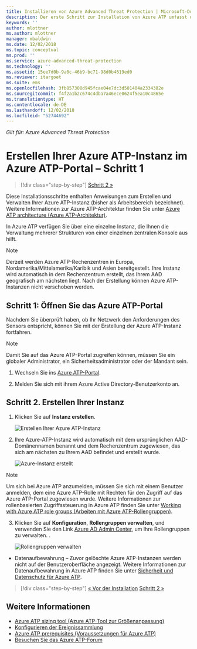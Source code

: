 ```yaml
---
title: Installieren von Azure Advanced Threat Protection | Microsoft-Dokumentation
description: Der erste Schritt zur Installation von Azure ATP umfasst das Erstellen der Instanz für Ihre Azure ATP-Bereitstellung.
keywords: ''
author: mlottner
ms.author: mlottner
manager: mbaldwin
ms.date: 12/02/2018
ms.topic: conceptual
ms.prod: ''
ms.service: azure-advanced-threat-protection
ms.technology: ''
ms.assetid: 15ee7d0b-9a0c-46b9-bc71-98d0b4619ed0
ms.reviewer: itargoet
ms.suite: ems
ms.openlocfilehash: 3fb857308d945fcae04e7dc3d501404a2334382e
ms.sourcegitcommit: f4f2a1b2c674c4dba7a46ece0624f5ea10c4865e
ms.translationtype: HT
ms.contentlocale: de-DE
ms.lasthandoff: 12/02/2018
ms.locfileid: "52744692"
---
```

*Gilt für: Azure Advanced Threat Protection*


# <a name="creating-your-azure-atp-instance-in-the-azure-atp-portal---step-1"></a>Erstellen Ihrer Azure ATP-Instanz im Azure ATP-Portal – Schritt 1

> [!div class="step-by-step"]
> [Schritt 2 »](install-atp-step2.md)

Diese Installationsschritte enthalten Anweisungen zum Erstellen und Verwalten Ihrer Azure ATP-Instanz (bisher als Arbeitsbereich bezeichnet). Weitere Informationen zur Azure ATP-Architektur finden Sie unter [Azure ATP architecture (Azure ATP-Architektur)](atp-architecture.md).

In Azure ATP verfügen Sie über eine einzelne Instanz, die Ihnen die Verwaltung mehrerer Strukturen von einer einzelnen zentralen Konsole aus hilft. 

> [!NOTE]
> Derzeit werden Azure ATP-Rechenzentren in Europa, Nordamerika/Mittelamerika/Karibik und Asien bereitgestellt. Ihre Instanz wird automatisch in dem Rechenzentrum erstellt, das Ihrem AAD geografisch am nächsten liegt. Nach der Erstellung können Azure ATP-Instanzen nicht verschoben werden. 

## <a name="step-1-enter-the-azure-atp-portal"></a>Schritt 1: Öffnen Sie das Azure ATP-Portal

Nachdem Sie überprüft haben, ob Ihr Netzwerk den Anforderungen des Sensors entspricht, können Sie mit der Erstellung der Azure ATP-Instanz fortfahren.

> [!NOTE]
>Damit Sie auf das Azure ATP-Portal zugreifen können, müssen Sie ein globaler Administrator, ein Sicherheitsadministrator oder der Mandant sein.


1.  Wechseln Sie ins [Azure ATP-Portal](https://portal.atp.azure.com).

2.  Melden Sie sich mit ihrem Azure Active Directory-Benutzerkonto an.

## <a name="step-2-create-your-instance"></a>Schritt 2. Erstellen Ihrer Instanz

1. Klicken Sie auf **Instanz erstellen**. 

    ![Erstellen Ihrer Azure ATP-Instanz](media/create-instance.png)

2. Ihre Azure-ATP-Instanz wird automatisch mit dem ursprünglichen AAD-Domänennamen benannt und dem Rechenzentrum zugewiesen, das sich am nächsten zu Ihrem AAD befindet und erstellt wurde. 

    ![Azure-Instanz erstellt](media/instance-created.png)

> [!NOTE]
 > Um sich bei Azure ATP anzumelden, müssen Sie sich mit einem Benutzer anmelden, dem eine Azure ATP-Rolle mit Rechten für den Zugriff auf das Azure ATP-Portal zugewiesen wurde. Weitere Informationen zur rollenbasierten Zugriffssteuerung in Azure ATP finden Sie unter [Working with Azure ATP role groups (Arbeiten mit Azure ATP-Rollengruppen)](atp-role-groups.md).
 
3. Klicken Sie auf **Konfiguration**, **Rollengruppen verwalten**, und verwenden Sie den Link [Azure AD Admin Center](https://docs.microsoft.com/azure/active-directory/active-directory-assign-admin-roles-azure-portal), um Ihre Rollengruppen zu verwalten. .

    ![Rollengruppen verwalten](media/creation-manage-role-groups.png)

- Datenaufbewahrung – Zuvor gelöschte Azure ATP-Instanzen werden nicht auf der Benutzeroberfläche angezeigt. Weitere Informationen zur Datenaufbewahrung in Azure ATP finden Sie unter [Sicherheit und Datenschutz für Azure ATP](atp-privacy-compliance.md).


>[!div class="step-by-step"]
[« Vor der Installation](atp-prerequisites.md)
[Schritt 2 »](install-atp-step2.md)



## <a name="see-also"></a>Weitere Informationen
- [Azure ATP sizing tool (Azure ATP-Tool zur Größenanpassung)](http://aka.ms/aatpsizingtool)
- [Konfigurieren der Ereignissammlung](configure-event-collection.md)
- [Azure ATP prerequisites (Voraussetzungen für Azure ATP)](atp-prerequisites.md)
- [Besuchen Sie das Azure ATP-Forum](https://aka.ms/azureatpcommunity)
